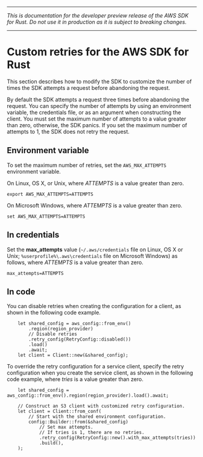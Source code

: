 --------

 *This is documentation for the developer preview release of the AWS SDK for Rust\. Do not use it in production as it is subject to breaking changes\.* 

--------

# Custom retries for the AWS SDK for Rust<a name="retries"></a>

This section describes how to modify the SDK to customize the number of times the SDK attempts a request before abandoning the request\.

By default the SDK attempts a request three times before abandoning the request\. You can specify the number of attempts by using an environment variable, the credentials file, or as an argument when constructing the client\. You must set the maximum number of attempts to a value greater than zero, otherwise, the SDK panics\. If you set the maximum number of attempts to 1, the SDK does not retry the request\.

## Environment variable<a name="retries_env"></a>

To set the maximum number of retries, set the `AWS_MAX_ATTEMPTS` environment variable\.

On Linux, OS X, or Unix, where *ATTEMPTS* is a value greater than zero\.

```
export AWS_MAX_ATTEMPTS=ATTEMPTS
```

On Microsoft Windows, where *ATTEMPTS* is a value greater than zero\.

```
set AWS_MAX_ATTEMPTS=ATTEMPTS
```

## In credentials<a name="retries_credentials"></a>

Set the **max\_attempts** value \(`~/.aws/credentials` file on Linux, OS X or Unix; `%userprofile%\.aws\credentials` file on Microsoft Windows\) as follows, where *ATTEMPTS* is a value greater than zero\.

```
max_attempts=ATTEMPTS
```

## In code<a name="retries_code"></a>

 You can disable retries when creating the configuration for a client, as shown in the following code example\.

```
    let shared_config = aws_config::from_env()
        .region(region_provider)
        // Disable retries
        .retry_config(RetryConfig::disabled())
        .load()
        .await;
    let client = Client::new(&shared_config);
```

To override the retry configuration for a service client, specify the retry configuration when you create the service client, as shown in the following code example, where *tries* is a value greater than zero\.

```
    let shared_config = aws_config::from_env().region(region_provider).load().await;

    // Construct an S3 client with customized retry configuration.
    let client = Client::from_conf(
        // Start with the shared environment configuration.
        config::Builder::from(&shared_config)
            // Set max attempts.
            // If tries is 1, there are no retries.
            .retry_config(RetryConfig::new().with_max_attempts(tries))
            .build(),
    );
```